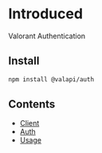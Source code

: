 # Introduced

Valorant Authentication

## Install

```bash
npm install @valapi/auth
```

## Contents

- [Client](./Client.md)
- [Auth](./Auth.md)
- [Usage](./Usage.md)